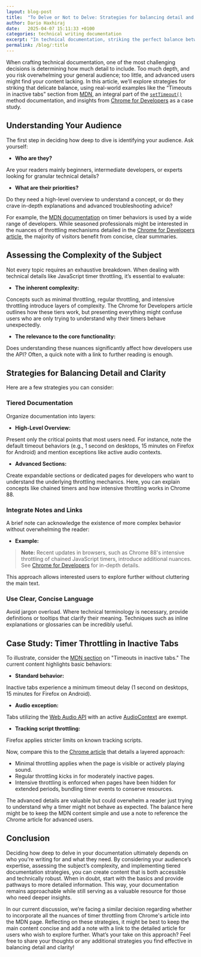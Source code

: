 ```yaml
---
layout: blog-post
title:  "To Delve or Not to Delve: Strategies for balancing detail and clarity in documentation"
author: Dario Haxhiraj
date:   2025-04-07 15:11:33 +0100
categories: technical writing documentation
excerpt: "In technical documentation, striking the perfect balance between depth and clarity is key. Should you provide every nuance, or keep it simple and link out for deeper dives?"
permalink: /blog/:title
---
```




When crafting technical documentation, one of the most challenging decisions is determining how much detail to include. Too much depth, and you risk overwhelming your general audience; too little, and advanced users might find your content lacking. In this article, we'll explore strategies for striking that delicate balance, using real-world examples like the “Timeouts in inactive tabs” section from [MDN](https://developer.mozilla.org/en-US/), an integral part of the [`setTimeout()`](https://developer.mozilla.org/en-US/docs/Web/API/Window/setTimeout) method documentation, and insights from [Chrome for Developers](https://developer.chrome.com/) as a case study.

## Understanding Your Audience

The first step in deciding how deep to dive is identifying your audience. Ask yourself:

- **Who are they?** 

Are your readers mainly beginners, intermediate developers, or experts looking for granular technical details?

- **What are their priorities?** 

Do they need a high-level overview to understand a concept, or do they crave in-depth explanations and advanced troubleshooting advice?

For example, the [MDN documentation](https://developer.mozilla.org/en-US/docs/Web/API/Window/setTimeout#:~:text=Timeouts%20in%20inactive%20tabs) on timer behaviors is used by a wide range of developers. While seasoned professionals might be interested in the nuances of throttling mechanisms detailed in the [Chrome for Developers article](https://developer.chrome.com/blog/timer-throttling-in-chrome-88#terminology), the majority of visitors benefit from concise, clear summaries.

## Assessing the Complexity of the Subject

Not every topic requires an exhaustive breakdown. When dealing with technical details like JavaScript timer throttling, it’s essential to evaluate:

- **The inherent complexity:** 

Concepts such as minimal throttling, regular throttling, and intensive throttling introduce layers of complexity. The Chrome for Developers article outlines how these tiers work, but presenting everything might confuse users who are only trying to understand why their timers behave unexpectedly.

- **The relevance to the core functionality:** 

Does understanding these nuances significantly affect how developers use the API? Often, a quick note with a link to further reading is enough.

## Strategies for Balancing Detail and Clarity

Here are a few strategies you can consider:

### Tiered Documentation

Organize documentation into layers:

- **High-Level Overview:** 

Present only the critical points that most users need. For instance, note the default timeout behaviors (e.g., 1 second on desktops, 15 minutes on Firefox for Android) and mention exceptions like active audio contexts.

- **Advanced Sections:** 

Create expandable sections or dedicated pages for developers who want to understand the underlying throttling mechanics. Here, you can explain concepts like chained timers and how intensive throttling works in Chrome 88.

### Integrate Notes and Links

A brief note can acknowledge the existence of more complex behavior without overwhelming the reader:

- **Example:**

> **Note:** Recent updates in browsers, such as Chrome 88's intensive throttling of chained JavaScript timers, introduce additional nuances. See [Chrome for Developers](https://developer.chrome.com/blog/timer-throttling-in-chrome-88#terminology) for in-depth details.

This approach allows interested users to explore further without cluttering the main text.

### Use Clear, Concise Language

Avoid jargon overload. Where technical terminology is necessary, provide definitions or tooltips that clarify their meaning. Techniques such as inline explanations or glossaries can be incredibly useful.

## Case Study: Timer Throttling in Inactive Tabs

To illustrate, consider the [MDN section](https://developer.mozilla.org/en-US/docs/Web/API/Window/setTimeout#:~:text=Timeouts%20in%20inactive%20tabs) on "Timeouts in inactive tabs." The current content highlights basic behaviors:

- **Standard behavior:** 

Inactive tabs experience a minimum timeout delay (1 second on desktops, 15 minutes for Firefox on Android).

- **Audio exception:**

Tabs utilizing the [Web Audio API](https://developer.mozilla.org/en-US/docs/Web/API/Web_Audio_API) with an active [AudioContext](https://developer.mozilla.org/en-US/docs/Web/API/AudioContext) are exempt.

- **Tracking script throttling:**

Firefox applies stricter limits on known tracking scripts.

Now, compare this to the [Chrome article](https://developer.chrome.com/blog/timer-throttling-in-chrome-88#terminology) that details a layered approach:

- Minimal throttling applies when the page is visible or actively playing sound.
- Regular throttling kicks in for moderately inactive pages.
- Intensive throttling is enforced when pages have been hidden for extended periods, bundling timer events to conserve resources.

The advanced details are valuable but could overwhelm a reader just trying to understand why a timer might not behave as expected. The balance here might be to keep the MDN content simple and use a note to reference the Chrome article for advanced users.

## Conclusion

Deciding how deep to delve in your documentation ultimately depends on who you're writing for and what they need. By considering your audience’s expertise, assessing the subject’s complexity, and implementing tiered documentation strategies, you can create content that is both accessible and technically robust.
When in doubt, start with the basics and provide pathways to more detailed information. This way, your documentation remains approachable while still serving as a valuable resource for those who need deeper insights.

In our current discussion, we’re facing a similar decision regarding whether to incorporate all the nuances of timer throttling from Chrome's article into the MDN page. Reflecting on these strategies, it might be best to keep the main content concise and add a note with a link to the detailed article for users who wish to explore further.
What’s your take on this approach? Feel free to share your thoughts or any additional strategies you find effective in balancing detail and clarity!
